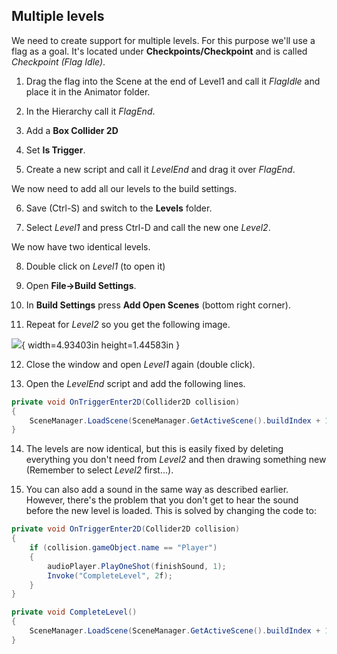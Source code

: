 ## Multiple levels

We need to create support for multiple levels. For this purpose we'll use a flag as a goal. It's located under **Checkpoints/Checkpoint** and is called *Checkpoint (Flag Idle)*.

1.  Drag the flag into the Scene at the end of Level1 and call it *FlagIdle* and place it in the Animator folder.

2.  In the Hierarchy call it *FlagEnd*.

3.  Add a **Box Collider 2D**

4.  Set **Is Trigger**.

5.  Create a new script and call it *LevelEnd* and drag it over *FlagEnd*.

We now need to add all our levels to the build settings.

6.  Save (Ctrl-S) and switch to the **Levels** folder.

7.  Select *Level1* and press Ctrl-D and call the new one *Level2*.

We now have two identical levels.

8.  Double click on *Level1* (to open it)

9.  Open **File->Build Settings**.

10. In **Build Settings** press **Add Open Scenes** (bottom right corner).

11. Repeat for *Level2* so you get the following image.

![](media/image51.png){ width=4.93403in height=1.44583in }

12. Close the window and open *Level1* again (double click).

13. Open the *LevelEnd* script and add the following lines.

```csharp
private void OnTriggerEnter2D(Collider2D collision)
{
    SceneManager.LoadScene(SceneManager.GetActiveScene().buildIndex + 1);
}
```

14. The levels are now identical, but this is easily fixed by deleting everything you don't need from *Level2* and then drawing something new (Remember to select *Level2* first...).

15. You can also add a sound in the same way as described earlier. However, there's the problem that you don't get to hear the sound before the new level is loaded. This is solved by changing the code to:

```csharp
private void OnTriggerEnter2D(Collider2D collision)
{
    if (collision.gameObject.name == "Player")
    {
        audioPlayer.PlayOneShot(finishSound, 1);
        Invoke("CompleteLevel", 2f);
    }
}

private void CompleteLevel()
{
    SceneManager.LoadScene(SceneManager.GetActiveScene().buildIndex + 1);
}
```
